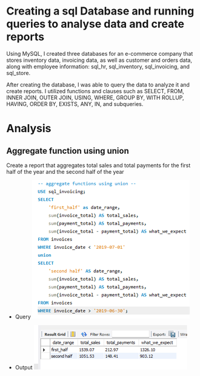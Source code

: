 # Creating a sql Database and running queries to analyse data and create reports

Using MySQL, I created three databases for an e-commerce company that stores inventory data, invoicing data, as well as customer and orders data, along with employee information: sql_hr, sql_inventory, sql_invoicing, and sql_store.

After creating the database, I was able to query the data to analyze it and create reports. I utilized functions and clauses such as SELECT, FROM, INNER JOIN, OUTER JOIN, USING, WHERE, GROUP BY, WITH ROLLUP, HAVING, ORDER BY, EXISTS, ANY, IN, and subqueries.


# Analysis
## Aggregate function using union

Create a report that aggregates total sales and total payments for the first half of the year and the second half of the year
* Query
![input of aggregate functions using union](<Screenshot 2024-12-15 183822.png>)

* Output
![output of aggregate functions using union](<Screenshot 2024-12-15 184025.png>)


